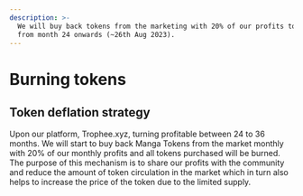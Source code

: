 ```yaml
---
description: >-
  We will buy back tokens from the marketing with 20% of our profits to burn
  from month 24 onwards (~26th Aug 2023).
---
```


# Burning tokens

## Token deflation strategy

Upon our platform, Trophee.xyz, turning profitable between 24 to 36 months. We will start to buy back Manga Tokens from the market monthly with 20% of our monthly profits and all tokens purchased will be burned. The purpose of this mechanism is to share our profits with the community and reduce the amount of token circulation in the market which in turn also helps to increase the price of the token due to the limited supply.
